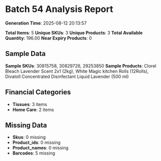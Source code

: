 # Batch 54 Analysis Report

**Generation Time**: 2025-08-12 20:13:57

**Total Items**: 5
**Unique SKUs**: 3
**Unique Products**: 3
**Total Available Quantity**: 196.00
**Near Expiry Products**: 0

## Sample Data
**Sample SKUs**: 30815758, 30829726, 29253850
**Sample Products**: Clorel Bleach Lavender Scent 2x1 (2kg), White Magic kitchen Rolls (12Rolls), Divatoll Concentrated Disinfectant Liquid Lavender (500 ml)

## Financial Categories
- **Tissues**: 3 items
- **Home Care**: 2 items

## Missing Data
- **Skus**: 0 missing
- **Product_ids**: 0 missing
- **Product_names**: 0 missing
- **Barcodes**: 5 missing
